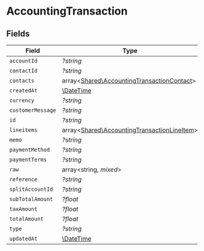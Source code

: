 # AccountingTransaction


## Fields

| Field                                                                                               | Type                                                                                                | Required                                                                                            | Description                                                                                         |
| --------------------------------------------------------------------------------------------------- | --------------------------------------------------------------------------------------------------- | --------------------------------------------------------------------------------------------------- | --------------------------------------------------------------------------------------------------- |
| `accountId`                                                                                         | *?string*                                                                                           | :heavy_minus_sign:                                                                                  | N/A                                                                                                 |
| `contactId`                                                                                         | *?string*                                                                                           | :heavy_minus_sign:                                                                                  | N/A                                                                                                 |
| `contacts`                                                                                          | array<[Shared\AccountingTransactionContact](../../Models/Shared/AccountingTransactionContact.md)>   | :heavy_minus_sign:                                                                                  | N/A                                                                                                 |
| `createdAt`                                                                                         | [\DateTime](https://www.php.net/manual/en/class.datetime.php)                                       | :heavy_minus_sign:                                                                                  | N/A                                                                                                 |
| `currency`                                                                                          | *?string*                                                                                           | :heavy_minus_sign:                                                                                  | N/A                                                                                                 |
| `customerMessage`                                                                                   | *?string*                                                                                           | :heavy_minus_sign:                                                                                  | N/A                                                                                                 |
| `id`                                                                                                | *?string*                                                                                           | :heavy_minus_sign:                                                                                  | N/A                                                                                                 |
| `lineitems`                                                                                         | array<[Shared\AccountingTransactionLineItem](../../Models/Shared/AccountingTransactionLineItem.md)> | :heavy_minus_sign:                                                                                  | N/A                                                                                                 |
| `memo`                                                                                              | *?string*                                                                                           | :heavy_minus_sign:                                                                                  | N/A                                                                                                 |
| `paymentMethod`                                                                                     | *?string*                                                                                           | :heavy_minus_sign:                                                                                  | N/A                                                                                                 |
| `paymentTerms`                                                                                      | *?string*                                                                                           | :heavy_minus_sign:                                                                                  | N/A                                                                                                 |
| `raw`                                                                                               | array<string, *mixed*>                                                                              | :heavy_minus_sign:                                                                                  | N/A                                                                                                 |
| `reference`                                                                                         | *?string*                                                                                           | :heavy_minus_sign:                                                                                  | N/A                                                                                                 |
| `splitAccountId`                                                                                    | *?string*                                                                                           | :heavy_minus_sign:                                                                                  | N/A                                                                                                 |
| `subTotalAmount`                                                                                    | *?float*                                                                                            | :heavy_minus_sign:                                                                                  | N/A                                                                                                 |
| `taxAmount`                                                                                         | *?float*                                                                                            | :heavy_minus_sign:                                                                                  | N/A                                                                                                 |
| `totalAmount`                                                                                       | *?float*                                                                                            | :heavy_minus_sign:                                                                                  | N/A                                                                                                 |
| `type`                                                                                              | *?string*                                                                                           | :heavy_minus_sign:                                                                                  | N/A                                                                                                 |
| `updatedAt`                                                                                         | [\DateTime](https://www.php.net/manual/en/class.datetime.php)                                       | :heavy_minus_sign:                                                                                  | N/A                                                                                                 |